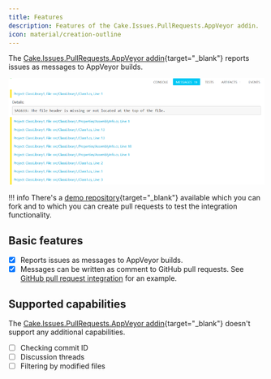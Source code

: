 ```yaml
---
title: Features
description: Features of the Cake.Issues.PullRequests.AppVeyor addin.
icon: material/creation-outline
---
```


The [Cake.Issues.PullRequests.AppVeyor addin]{target="_blank"} reports issues as messages to AppVeyor builds.

![AppVeyor messages](appveyor-messages.png "AppVeyor messages")

!!! info
    There's a [demo repository]{target="_blank"} available which you can fork and to which you can create pull requests to test the integration functionality.

## Basic features

- [x] Reports issues as messages to AppVeyor builds.
- [x] Messages can be written as comment to GitHub pull requests.
      See [GitHub pull request integration] for an example.

## Supported capabilities

The [Cake.Issues.PullRequests.AppVeyor addin]{target="_blank"} doesn't support any additional capabilities.

- [ ] Checking commit ID
- [ ] Discussion threads
- [ ] Filtering by modified files

[demo repository]: https://github.com/pascalberger/Cake.Issues-Demo
[Cake.Issues.PullRequests.AppVeyor addin]: https://cakebuild.net/extensions/cake-issues-pullrequests-appveyor/
[GitHub pull request integration]: ./examples/github-pullrequest-integration.md
